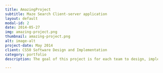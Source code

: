 ```yaml
---
title: AmazingProject
subtitle: Maze Search Client-server application
layout: default
modal-id: 2
date: 2014-05-27
img: amazing-project.png
thumbnail: amazing-project.png
alt: image-alt
project-date: May 2014
client: CS50 Software Design and Implementation
category: portfolio
description: The goal of this project is for each team to design, implement, and test a client application that simulates you and your friends searching for each other in a maze that is generated and managed by a separate server application. Each person in the maze will be represented by an Avatar. The maze is rectangular, and is a "perfect" maze. A perfect maze is defined as a maze which has one and only one path from any point in the maze to any other point. This means that the maze has no inaccessible sections, no circular paths, and no open areas.

---
```

